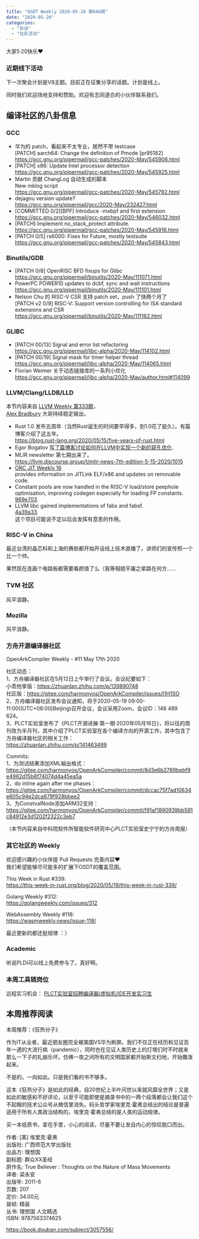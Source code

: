 ```yaml
---
title: "OSDT Weekly 2020-05-20 第046期"
date: "2020-05-20"
categories: 
  - "杂谈"
  - "社区活动"
---
```


大家5·20快乐❤️

### 近期线下活动

下一次聚会计划是V8主题。目前正在征集分享的话题。计划是线上。

同时我们欢迎场地支持和赞助。欢迎有志同道合的小伙伴联系我们。

## 编译社区的八卦信息

### GCC

- 华为的 patch，看起来不太专业，居然不带 testcase  
    \[PATCH\] aarch64: Change the definition of Pmode \[pr95182\]  
    https://gcc.gnu.org/pipermail/gcc-patches/2020-May/545906.html
- \[PATCH\] x86: Update Intel processor detection  
    https://gcc.gnu.org/pipermail/gcc-patches/2020-May/545925.html
- Martin 贡献 ChangLog 自动生成的脚本  
    New mklog script  
    https://gcc.gnu.org/pipermail/gcc-patches/2020-May/545792.html
- dejagnu version update?  
    https://gcc.gnu.org/pipermail/gcc/2020-May/232427.html
- \[COMMITTED 0/2\]\[BPF\] Introduce -mxbpf and first extension  
    https://gcc.gnu.org/pipermail/gcc-patches/2020-May/546032.html
- \[PATCH\] Implement no\_stack\_protect attribute.  
    https://gcc.gnu.org/pipermail/gcc-patches/2020-May/545916.html
- \[PATCH 0/5\] rs6000: Fixes for Future, mostly testsuite  
    https://gcc.gnu.org/pipermail/gcc-patches/2020-May/545843.html

### Binutils/GDB

- \[PATCH 0/8\] OpenRISC BFD fixups for Glibc  
    https://gcc.gnu.org/pipermail/binutils/2020-May/111071.html
- PowerPC POWER10 updates to dcbf, sync and wait instructions  
    https://gcc.gnu.org/pipermail/binutils/2020-May/111101.html
- Nelson Chu 的 RISC-V CSR 支持 patch set，push 了快两个月了  
    \[PATCH v2 0/9\] RISC-V: Support version controlling for ISA standard extensions and CSR  
    https://gcc.gnu.org/pipermail/binutils/2020-May/111162.html

### GLIBC

- \[PATCH 00/13\] Signal and error list refactoring  
    https://gcc.gnu.org/pipermail/libc-alpha/2020-May/114102.html
- \[PATCH 00/19\] Signal mask for timer helper thread  
    https://gcc.gnu.org/pipermail/libc-alpha/2020-May/114065.html
- Florian Weimer 关于动态链接库的一系列小优化  
    https://gcc.gnu.org/pipermail/libc-alpha/2020-May/author.html#114099

### LLVM/Clang/LLDB/LLD

本节内容来自 [LLVM Weekly 第333期](http://llvmweekly.org/issue/333)，  
[Alex Bradbury](https://www.linkedin.com/in/alex-bradbury/) 大哥持续稳定输出。

- Rust 1.0 发布五周年（当然Rust诞生的时间要早得多，到1.0花了挺久）。有篇博客介绍了这五年。  
    https://blog.rust-lang.org/2020/05/15/five-years-of-rust.html
- Egor Bogatov [写了篇博客讨论如何在LLVM中实现一个新的窥孔优化](https://egorbo.com/opt-for-llvm-guide.html).
- MLIR newsletter 第七期出来了。  
    https://llvm.discourse.group/t/mlir-news-7th-edition-5-15-2020/1015
- [ORC JIT Weekly 16](http://lists.llvm.org/pipermail/llvm-dev/2020-May/141635.html)  
    provides information on JITLink ELF/x86 and updates on removable code.
- Constant pools are now handled in the RISC-V load/store peephole  
    optimisation, improving codegen especially for loading FP constants.  
    [969e703](https://reviews.llvm.org/rG969e7034275).
- LLVM libc gained implementations of fabs and fabsf.  
    [4a39a33](https://reviews.llvm.org/rG4a39a33d44f).  
    这个项目可能说不定以后会发挥有意思的作用。

### RISC-V in China

最近台湾的晶芯科和上海的赛舫都开始开设线上技术直播了。讲师们的宣传照一个比一个帅。

果然现在连画个电路板都需要看颜值了么（我等相貌平庸之辈路在何方……

### TVM 社区

风平浪静。

### Mozilla

风平浪静。

### 方舟开源编译器社区

OpenArkCompiler Weekly - #11 May 17th 2020

社区动态：  
1、方舟编译器社区在5月12日上午举行了会议。会议纪要如下：  
小乖他爹版：https://zhuanlan.zhihu.com/p/139890748  
社区版：https://gitee.com/harmonyos/OpenArkCompiler/issues/I1H1SO  
2、方舟编译器社区发布会议通知，将于2020-05-19 09:00-11:00((UTC+08:00)Beijing)召开会议，会议采用Zoom，会议ID：148 489 624。  
3、PLCT实验室发布了《PLCT开源进展·第一期·2020年05月16日》，将以往的周刊改为半月刊，其中介绍了PLCT实验室在各个编译方向的开源工作，其中包含了方舟编译器社区的相关工作：  
https://zhuanlan.zhihu.com/p/141463489

Commits:  
1、为测试结果添加XML输出格式：https://gitee.com/harmonyos/OpenArkCompiler/commit/8d3e6b2789bebf9e4962d15b6f74074d4a45ea5a  
2、do inline again after me phases：  
https://gitee.com/harmonyos/OpenArkCompiler/commit/dccac75f7ad10634e605c94e2dca679f928bbee2  
3、为ConstvalNode添加ARM32支持：  
https://gitee.com/harmonyos/OpenArkCompiler/commit/f91af1890939bb591c84912e3d1202f2322c3eb7

（本节内容来自中科院软件所智能软件研究中心PLCT实验室史宁宁的方舟周报）

### 其它社区的 Weekly

欢迎感兴趣的小伙伴提 Pull Requests 完善内容❤️  
我们希望能够尽可能多的扩展下OSDT的覆盖范围。

This Week in Rust #339:  
https://this-week-in-rust.org/blog/2020/05/19/this-week-in-rust-339/

Golang Weekly #312:  
https://golangweekly.com/issues/312

WebAssembly Weekly #118:  
https://wasmweekly.news/issue-118/

最近更新的都还挺规律 ：）

### Academic

听说PLDI可以线上免费参与了。真好啊。

### 本周工具链岗位

远程实习机会： [PLCT实验室招聘编译器/虚拟机/IDE开发实习生](https://mp.weixin.qq.com/s/bVaNK2kVGstnZ6Onkc98zQ)

## 本周推荐阅读

本周推荐：《狂热分子》

作为IT从业者，最近朋友圈完全被美国VS华为刷屏。我们不仅正在经历和见证百年一遇的大流行病（pandemic），同时也在见证人类历史上的灯塔们时不时就来那么一下子的礼崩乐坏。仿佛一夜之间所有的文明国家都开始斯文扫地，开始撒泼起来。

不是的。一向如此。只是我们看的书不够多。

这本《狂热分子》是如此的经典，自20世纪上半叶问世以来就风靡全世界；又是如此的敏感和不好评论，以至于可能即使是摘录书中的一两个段落都会让我们这个不起眼的技术公众号从微信里消失。码头哲学家埃里克·霍弗总结出的结论是普遍适用于所有人类政治结构的。埃里克·霍弗总结的是人类的运动规律。

买一本纸质书，拿在手里，小心的阅读，尽量不要让发自内心的惊叹脱口而出。

作者: \[美\] 埃里克·霍弗  
出版社: 广西师范大学出版社  
出品方: 理想国  
副标题: 群众XX圣经  
原作名: True Believer : Thoughts on the Nature of Mass Movements  
译者: 梁永安  
出版年: 2011-6  
页数: 207  
定价: 34.00元  
装帧: 精装  
丛书: 理想国 人文精选  
ISBN: 9787563374625

https://book.douban.com/subject/3057556/
